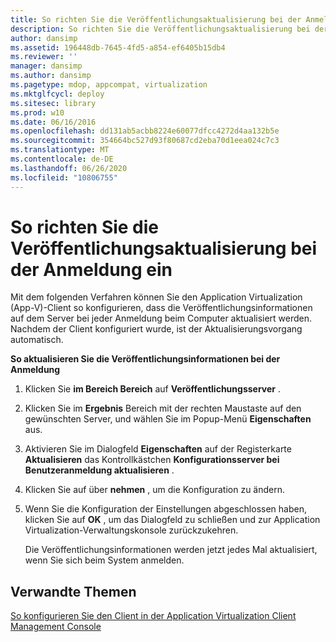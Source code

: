 ```yaml
---
title: So richten Sie die Veröffentlichungsaktualisierung bei der Anmeldung ein
description: So richten Sie die Veröffentlichungsaktualisierung bei der Anmeldung ein
author: dansimp
ms.assetid: 196448db-7645-4fd5-a854-ef6405b15db4
ms.reviewer: ''
manager: dansimp
ms.author: dansimp
ms.pagetype: mdop, appcompat, virtualization
ms.mktglfcycl: deploy
ms.sitesec: library
ms.prod: w10
ms.date: 06/16/2016
ms.openlocfilehash: dd131ab5acbb8224e60077dfcc4272d4aa132b5e
ms.sourcegitcommit: 354664bc527d93f80687cd2eba70d1eea024c7c3
ms.translationtype: MT
ms.contentlocale: de-DE
ms.lasthandoff: 06/26/2020
ms.locfileid: "10806755"
---
```

# So richten Sie die Veröffentlichungsaktualisierung bei der Anmeldung ein


Mit dem folgenden Verfahren können Sie den Application Virtualization (App-V)-Client so konfigurieren, dass die Veröffentlichungsinformationen auf dem Server bei jeder Anmeldung beim Computer aktualisiert werden. Nachdem der Client konfiguriert wurde, ist der Aktualisierungsvorgang automatisch.

**So aktualisieren Sie die Veröffentlichungsinformationen bei der Anmeldung**

1.  Klicken Sie **im Bereich Bereich** auf **Veröffentlichungsserver** .

2.  Klicken Sie im **Ergebnis** Bereich mit der rechten Maustaste auf den gewünschten Server, und wählen Sie im Popup-Menü **Eigenschaften** aus.

3.  Aktivieren Sie im Dialogfeld **Eigenschaften** auf der Registerkarte **Aktualisieren** das Kontrollkästchen **Konfigurationsserver bei Benutzeranmeldung aktualisieren** .

4.  Klicken Sie auf über **nehmen** , um die Konfiguration zu ändern.

5.  Wenn Sie die Konfiguration der Einstellungen abgeschlossen haben, klicken Sie auf **OK** , um das Dialogfeld zu schließen und zur Application Virtualization-Verwaltungskonsole zurückzukehren.

    Die Veröffentlichungsinformationen werden jetzt jedes Mal aktualisiert, wenn Sie sich beim System anmelden.

## Verwandte Themen


[So konfigurieren Sie den Client in der Application Virtualization Client Management Console](how-to-configure-the-client-in-the-application-virtualization-client-management-console.md)

 

 





